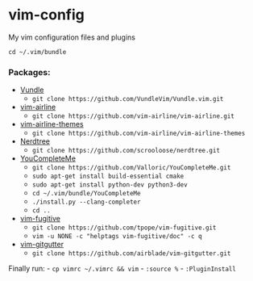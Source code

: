 # vim-config
My vim configuration files and plugins

`cd ~/.vim/bundle`

### Packages:
+ [Vundle][1]
    - `git clone https://github.com/VundleVim/Vundle.vim.git`
+ [vim-airline][2]
    - `git clone https://github.com/vim-airline/vim-airline.git`
+ [vim-airline-themes][3]
    - `git clone https://github.com/vim-airline/vim-airline-themes`
+ [Nerdtree][4]
    - `git clone https://github.com/scrooloose/nerdtree.git`
+ [YouCompleteMe][5]
    - `git clone https://github.com/Valloric/YouCompleteMe.git`
    - `sudo apt-get install build-essential cmake`
    - `sudo apt-get install python-dev python3-dev`
    - `cd ~/.vim/bundle/YouCompleteMe`
    - `./install.py --clang-completer`
    - `cd ..`
+ [vim-fugitive][6]
    - `git clone https://github.com/tpope/vim-fugitive.git`
    - `vim -u NONE -c "helptags vim-fugitive/doc" -c q`
+ [vim-gitgutter][7]
    - `git clone https://github.com/airblade/vim-gitgutter.git`

Finally run:
    - `cp vimrc ~/.vimrc && vim`
    - `:source %`
    - `:PluginInstall`

[1]: https://github.com/VundleVim/Vundle.vim
[2]: https://github.com/vim-airline/vim-airline
[3]: https://github.com/vim-airline/vim-airline-themes
[4]: https://github.com/scrooloose/nerdtree
[5]: https://github.com/Valloric/YouCompleteMe
[6]: https://github.com/tpope/vim-fugitive
[7]: https://github.com/airblade/vim-gitgutter
